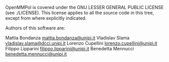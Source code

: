 OpenMMPol is covered under the GNU LESSER GENERAL PUBLIC LICENSE (see ./LICENSE).
This license applies to all the source code in this tree, except from where
explicitly indicated.

Authors of this software are:

Mattia Bondanza <mattia.bondanza@unipi.it>
Vladislav Slama <vladislav.slama@dcci.unipi.it>
Lorenzo Cupellini <lorenzo.cupellini@unipi.it>
Filippo Lipparini <filippo.lipparini@unipi.it>
Benedetta Mennucci <benedetta.mennucci@unipi.it>
